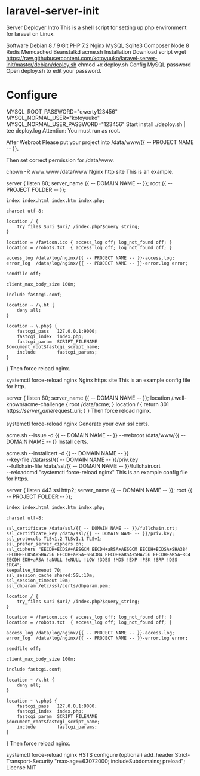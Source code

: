 # laravel-server-init
Server Deployer
Intro
This is a shell script for setting up php environment for laravel on Linux.

Software
Debian 8 / 9
Git
PHP 7.2
Nginx
MySQL
Sqlite3
Composer
Node 8
Redis
Memcached
Beanstalkd
acme.sh
Installation
Download script
wget https://raw.githubusercontent.com/kotoyuuko/laravel-server-init/master/debian/deploy.sh
chmod +x deploy.sh
Config MySQL password
Open deploy.sh to edit your password.

# Configure
MYSQL_ROOT_PASSWORD="qwerty123456"
MYSQL_NORMAL_USER="kotoyuuko"
MYSQL_NORMAL_USER_PASSWORD="123456"
Start install
./deploy.sh | tee deploy.log
Attention: You must run as root.

After
Webroot
Please put your project into /data/www/{{ -- PROJECT NAME -- }}.

Then set correct permission for /data/www.

chown -R www:www /data/www
Nginx http site
This is an example.

server {
    listen 80;
    server_name {{ -- DOMAIN NAME -- }};
    root {{ -- PROJECT FOLDER -- }};

    index index.html index.htm index.php;

    charset utf-8;

    location / {
        try_files $uri $uri/ /index.php?$query_string;
    }

    location = /favicon.ico { access_log off; log_not_found off; }
    location = /robots.txt  { access_log off; log_not_found off; }

    access_log /data/log/nginx/{{ -- PROJECT NAME -- }}-access.log;
    error_log  /data/log/nginx/{{ -- PROJECT NAME -- }}-error.log error;

    sendfile off;

    client_max_body_size 100m;

    include fastcgi.conf;

    location ~ /\.ht {
        deny all;
    }

    location ~ \.php$ {
        fastcgi_pass   127.0.0.1:9000;
        fastcgi_index  index.php;
        fastcgi_param  SCRIPT_FILENAME  $document_root$fastcgi_script_name;
        include        fastcgi_params;
    }
}
Then force reload nginx.

systemctl force-reload nginx
Nginx https site
This is an example config file for http.

server {
    listen 80;
    server_name {{ -- DOMAIN NAME -- }};
    location /.well-known/acme-challenge {
        root /data/acme;
    }
    location / {
        return 301 https://$server_name$request_uri;
    }
}
Then force reload nginx.

systemctl force-reload nginx
Generate your own ssl certs.

acme.sh --issue -d {{ -- DOMAIN NAME -- }} --webroot /data/www/{{ -- DOMAIN NAME -- }}
Install certs.

acme.sh --installcert -d {{ -- DOMAIN NAME -- }} \
    --key-file /data/ssl/{{ -- DOMAIN NAME -- }}/priv.key \
    --fullchain-file /data/ssl/{{ -- DOMAIN NAME -- }}/fullchain.crt \
    --reloadcmd  "systemctl force-reload nginx"
This is an example config file for https.

server {
    listen 443 ssl http2;
    server_name {{ -- DOMAIN NAME -- }};
    root {{ -- PROJECT FOLDER -- }};

    index index.html index.htm index.php;

    charset utf-8;

    ssl_certificate /data/ssl/{{ -- DOMAIN NAME -- }}/fullchain.crt;
    ssl_certificate_key /data/ssl/{{ -- DOMAIN NAME -- }}/priv.key;
    ssl_protocols TLSv1.2 TLSv1.1 TLSv1;
    ssl_prefer_server_ciphers on;
    ssl_ciphers "EECDH+ECDSA+AESGCM EECDH+aRSA+AESGCM EECDH+ECDSA+SHA384 EECDH+ECDSA+SHA256 EECDH+aRSA+SHA384 EECDH+aRSA+SHA256 EECDH+aRSA+RC4 EECDH EDH+aRSA !aNULL !eNULL !LOW !3DES !MD5 !EXP !PSK !SRP !DSS !RC4";
    keepalive_timeout 70;
    ssl_session_cache shared:SSL:10m;
    ssl_session_timeout 10m;
    ssl_dhparam /etc/ssl/certs/dhparam.pem;

    location / {
        try_files $uri $uri/ /index.php?$query_string;
    }

    location = /favicon.ico { access_log off; log_not_found off; }
    location = /robots.txt  { access_log off; log_not_found off; }

    access_log /data/log/nginx/{{ -- PROJECT NAME -- }}-access.log;
    error_log  /data/log/nginx/{{ -- PROJECT NAME -- }}-error.log error;

    sendfile off;

    client_max_body_size 100m;

    include fastcgi.conf;

    location ~ /\.ht {
        deny all;
    }

    location ~ \.php$ {
        fastcgi_pass   127.0.0.1:9000;
        fastcgi_index  index.php;
        fastcgi_param  SCRIPT_FILENAME  $document_root$fastcgi_script_name;
        include        fastcgi_params;
    }
}
Then force reload nginx.

systemctl force-reload nginx
HSTS configure (optional)
add_header Strict-Transport-Security "max-age=63072000; includeSubdomains; preload";
License
MIT
